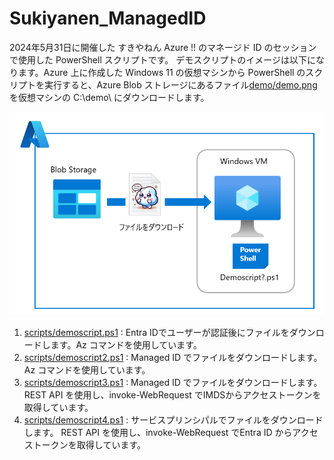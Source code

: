 # Sukiyanen_ManagedID
2024年5月31日に開催した すきやねん Azure !! のマネージド ID のセッションで使用した PowerShell スクリプトです。
デモスクリプトのイメージは以下になります。Azure 上に作成した Windows 11 の仮想マシンから PowerShell のスクリプトを実行すると、Azure Blob ストレージにあるファイル[demo/demo.png](/media/demo.png)を仮想マシンの C:\demo\ にダウンロードします。

![demoimage](/media/demo001.png)

1. [scripts/demoscript.ps1](scripts/demoscript.ps1)     : Entra IDでユーザーが認証後にファイルをダウンロードします。Az コマンドを使用しています。
1. [scripts/demoscript2.ps1](scripts/demoscript2.ps1)   : Managed ID でファイルをダウンロードします。 Az コマンドを使用しています。
1. [scripts/demoscript3.ps1](scripts/demoscript3.ps1)   : Managed ID でファイルをダウンロードします。 REST API を使用し、invoke-WebRequest でIMDSからアクセストークンを取得しています。
1. [scripts/demoscript4.ps1](scripts/demoscript4.ps1)   : サービスプリンシパルでファイルをダウンロードします。 REST API を使用し、invoke-WebRequest でEntra ID からアクセストークンを取得しています。